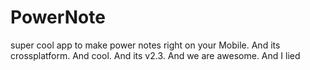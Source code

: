 # PowerNote
super cool app to make power notes right on your Mobile. And its crossplatform. And cool. And its v2.3. And we are awesome. And I lied
